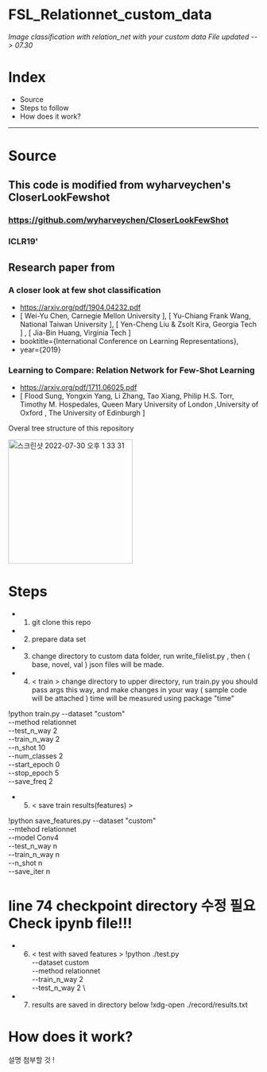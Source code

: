 # FSL_Relationnet_custom_data
*Image classification with relation_net with your custom data*
*File updated --> 07.30*

# **Index**
* Source 
* Steps to follow
* How does it work? 
_______

# Source 
## This code is modified from wyharveychen's CloserLookFewshot 
### https://github.com/wyharveychen/CloserLookFewShot
### ICLR19' 

## Research paper from 
### A closer look at few shot classification 
- https://arxiv.org/pdf/1904.04232.pdf
- [ Wei-Yu Chen, Carnegie Mellon University ], [ Yu-Chiang Frank Wang, National Taiwan University ], [ Yen-Cheng Liu & Zsolt Kira, Georgia Tech ] ,
[ Jia-Bin Huang, Virginia Tech ] 
- booktitle={International Conference on Learning Representations},
- year={2019}

### Learning to Compare: Relation Network for Few-Shot Learning
- https://arxiv.org/pdf/1711.06025.pdf
- [ Flood Sung, Yongxin Yang, Li Zhang, Tao Xiang, Philip H.S. Torr, Timothy M. Hospedales, Queen Mary University of London ,University of Oxford , The University of Edinburgh ] 


Overal tree structure of this repository

<img width="250" alt="스크린샷 2022-07-30 오후 1 33 31" src="https://user-images.githubusercontent.com/102582915/181872498-74e132b0-f609-4237-b1a4-5438e3706c52.png">


# Steps 

* 1. git clone this repo 
* 2. prepare data set 
* 3. change directory to custom data folder, run write_filelist.py , then ( base, novel, val ) json files will be made. 

* 4. < train > 
change directory to upper directory, run train.py 
you should pass args this way, and make changes in your way ( sample code will be attached ) 
time will be measured using package "time" 

!python train.py --dataset "custom"\
--method relationnet\
--test_n_way 2\
--train_n_way 2\
--n_shot 10\
--num_classes 2\
--start_epoch 0\
--stop_epoch 5\
--save_freq 2

* 5. < save train results(features) >

!python save_features.py --dataset "custom"\
--mtehod relationnet\
--model Conv4\
--test_n_way n\
--train_n_way n\
--n_shot n\
--save_iter n

# line 74 checkpoint directory 수정 필요 Check ipynb file!!!

* 6. < test with saved features > 
!python ./test.py \
--dataset custom \
--method relationnet \
--train_n_way 2 \
--test_n_way 2 \


* 7. results are saved in directory below
!xdg-open ./record/results.txt

# How does it work? 
설명 첨부할 것 ! 

# 
